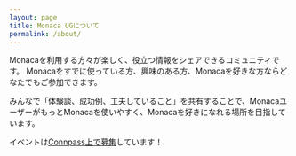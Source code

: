 ```yaml
---
layout: page
title: Monaca UGについて
permalink: /about/
---
```


Monacaを利用する方々が楽しく、役立つ情報をシェアできるコミュニティです。
Monacaをすでに使っている方、興味のある方、Monacaを好きな方ならどなたでもご参加できます。

みんなで「体験談、成功例、工夫していること」を共有することで、MonacaユーザーがもっとMonacaを使いやすく、Monacaを好きになれる場所を目指しています。

イベントは[Connpass上で募集](https://monacaug.connpass.com)しています！
